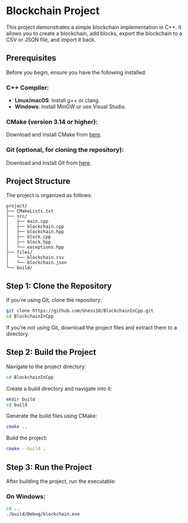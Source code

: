 
# Blockchain Project

This project demonstrates a simple blockchain implementation in C++. It allows you to create a blockchain, add blocks, export the blockchain to a CSV or JSON file, and import it back.

## Prerequisites
Before you begin, ensure you have the following installed:

### C++ Compiler:
- **Linux/macOS**: Install g++ or clang.
- **Windows**: Install MinGW or use Visual Studio.

### CMake (version 3.14 or higher):
Download and install CMake from [here](https://cmake.org/download/).

### Git (optional, for cloning the repository):
Download and install Git from [here](https://git-scm.com/downloads).

## Project Structure
The project is organized as follows:

```
project/
├── CMakeLists.txt
├── src/
│   ├── main.cpp
│   ├── blockchain.cpp
│   ├── blockchain.hpp
│   ├── block.cpp
│   ├── block.hpp
│   └── exceptions.hpp
├── files/
│   └── blockchain.csv
│   └── blockchain.json
└── build/
```

## Step 1: Clone the Repository
If you’re using Git, clone the repository:

```bash
git clone https://github.com/Uness10/BlockchainInCpp.git
cd BlockchainInCpp
```

If you’re not using Git, download the project files and extract them to a directory.

## Step 2: Build the Project
Navigate to the project directory:

```bash
cd BlockchainInCpp
```

Create a build directory and navigate into it:

```bash
mkdir build
cd build
```

Generate the build files using CMake:

```bash
cmake ..
```

Build the project:

```bash
cmake --build .
```

## Step 3: Run the Project
After building the project, run the executable:


### On Windows:

```bash
cd .. 
./build/Debug/blockchain.exe
```
